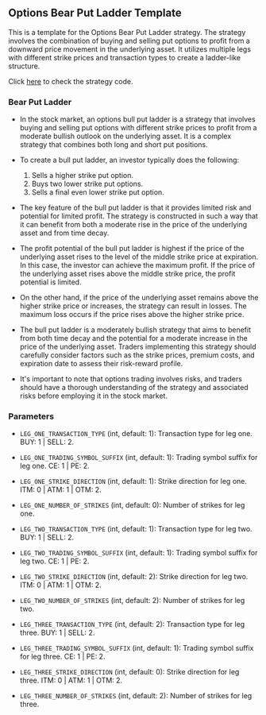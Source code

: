 ## Options Bear Put Ladder Template 

This is a template for the Options Bear Put Ladder strategy. The strategy involves the combination of buying and selling put options to profit from a downward price movement in the underlying asset. It utilizes multiple legs with different strike prices and transaction types to create a ladder-like structure.

Click [here](https://github.com/algobulls/pyalgostrategypool/blob/master/pyalgostrategypool/options_bear_put_ladder.py) to check the strategy code.


### Bear Put Ladder
- In the stock market, an options bull put ladder is a strategy that involves buying and selling put options with different strike prices to profit from a moderate bullish outlook on the underlying asset. It is a complex strategy that combines both long and short put positions.

- To create a bull put ladder, an investor typically does the following:
    1. Sells a higher strike put option.
    2. Buys two lower strike put options.
    3. Sells a final even lower strike put option.

- The key feature of the bull put ladder is that it provides limited risk and potential for limited profit. The strategy is constructed in such a way that it can benefit from both a moderate rise in the price of the underlying asset and from time decay.

- The profit potential of the bull put ladder is highest if the price of the underlying asset rises to the level of the middle strike price at expiration. In this case, the investor can achieve the maximum profit. If the price of the underlying asset rises above the middle strike price, the profit potential is limited.

- On the other hand, if the price of the underlying asset remains above the higher strike price or increases, the strategy can result in losses. The maximum loss occurs if the price rises above the higher strike price.

- The bull put ladder is a moderately bullish strategy that aims to benefit from both time decay and the potential for a moderate increase in the price of the underlying asset. Traders implementing this strategy should carefully consider factors such as the strike prices, premium costs, and expiration date to assess their risk-reward profile.

- It's important to note that options trading involves risks, and traders should have a thorough understanding of the strategy and associated risks before employing it in the stock market.


### Parameters

- `LEG_ONE_TRANSACTION_TYPE` (int, default: 1): Transaction type for leg one. BUY: 1 | SELL: 2.
- `LEG_ONE_TRADING_SYMBOL_SUFFIX` (int, default: 1): Trading symbol suffix for leg one. CE: 1 | PE: 2.
- `LEG_ONE_STRIKE_DIRECTION` (int, default: 1): Strike direction for leg one. ITM: 0 | ATM: 1 | OTM: 2.
- `LEG_ONE_NUMBER_OF_STRIKES` (int, default: 0): Number of strikes for leg one.

- `LEG_TWO_TRANSACTION_TYPE` (int, default: 1): Transaction type for leg two. BUY: 1 | SELL: 2.
- `LEG_TWO_TRADING_SYMBOL_SUFFIX` (int, default: 1): Trading symbol suffix for leg two. CE: 1 | PE: 2.
- `LEG_TWO_STRIKE_DIRECTION` (int, default: 2): Strike direction for leg two. ITM: 0 | ATM: 1 | OTM: 2.
- `LEG_TWO_NUMBER_OF_STRIKES` (int, default: 2): Number of strikes for leg two.

- `LEG_THREE_TRANSACTION_TYPE` (int, default: 2): Transaction type for leg three. BUY: 1 | SELL: 2.
- `LEG_THREE_TRADING_SYMBOL_SUFFIX` (int, default: 1): Trading symbol suffix for leg three. CE: 1 | PE: 2.
- `LEG_THREE_STRIKE_DIRECTION` (int, default: 0): Strike direction for leg three. ITM: 0 | ATM: 1 | OTM: 2.
- `LEG_THREE_NUMBER_OF_STRIKES` (int, default: 2): Number of strikes for leg three.



